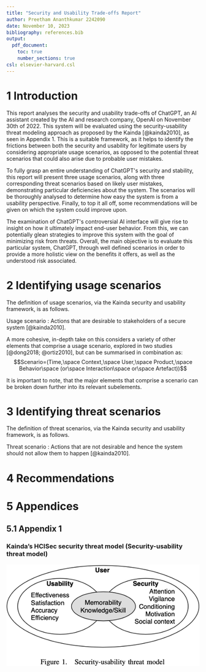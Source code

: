 ```yaml
---
title: "Security and Usability Trade-offs Report"
author: Preetham Ananthkumar 2242090
date: November 10, 2023
bibliography: references.bib
output:
  pdf_document:
    toc: true
    number_sections: true
csl: elsevier-harvard.csl
---
```


# 1 Introduction

This report analyses the security and usability trade-offs of ChatGPT, an AI assistant created by the AI and research company, OpenAI on November 30th of 2022. This system will be evaluated using the security-usability threat modeling approach as proposed by the Kainda [@kainda2010], as seen in Appendix 1. This is a suitable framework, as it helps to identify the frictions between both the security and usability for legitimate users by considering appropriate usage scenarios, as opposed to the potential threat scenarios that could also arise due to probable user mistakes.

To fully grasp an entire understanding of ChatGPT's security and stability, this report will present three usage scenarios, along with three corresponding threat scenarios based on likely user mistakes, demonstrating particular deficiencies about the system. The scenarios will be thoroughly analysed to determine how easy the system is from a usability perspective. Finally, to top it all off, some recommendations will be given on which the system could improve upon.

The examination of ChatGPT's controversial AI interface will give rise to insight on how it ultimately impact end-user behavior. From this, we can potentially glean strategies to improve this system with the goal of minimizing risk from threats. Overall, the main objective is to evaluate this particular system, ChatGPT, through well defined scenarios in order to provide a more holistic view on the benefits it offers, as well as the understood risk associated.

# 2 Identifying usage scenarios

The definition of usage scenarios, via the Kainda security and usability framework, is as follows.

Usage scenario
: Actions that are desirable to stakeholders of a secure system [@kainda2010].

A more cohesive, in-depth take on this considers a variety of other elements that comprise a usage scenario, explored in two studies [@dong2018; @ortiz2010], but can be summarised in combination as:
$$Scenario=(Time,\space Context,\space User,\space Product,\space Behavior\space (or\space Interaction\space or\space Artefact))$$

It is important to note, that the major elements that comprise a scenario can be broken down further into its relevant subelements.

# 3 Identifying threat scenarios

The definition of threat scenarios, via the Kainda security and usability framework, is as follows.

Threat scenario
: Actions that are not desirable and hence the system should not allow them to happen [@kainda2010].

# 4 Recommendations

# 5 Appendices

## 5.1 Appendix 1

### Kainda’s HCISec security threat model (Security-usability threat model)

![](images/kainda-security-usability-threat-model.png)
